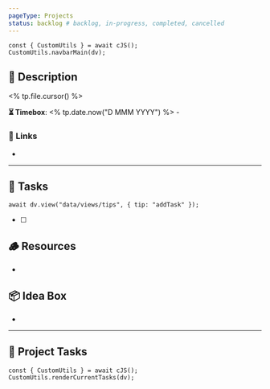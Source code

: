 ```yaml
---
pageType: Projects
status: backlog # backlog, in-progress, completed, cancelled
---
```

```dataviewjs
const { CustomUtils } = await cJS();
CustomUtils.navbarMain(dv);
```
## 📄 Description
<% tp.file.cursor() %>
<!-- Timebox: <start_date> - <end_date> -->
**⏳ Timebox**: <% tp.date.now("D MMM YYYY") %> - 
### 🔗 Links
- 
---
## 📝 Tasks
```dataviewjs
await dv.view("data/views/tips", { tip: "addTask" });
```
- [ ] 
## 🪵 Resources
- 
## 📦 Idea Box
- 
---
## 📝 Project Tasks
```dataviewjs
const { CustomUtils } = await cJS();
CustomUtils.renderCurrentTasks(dv);
```

